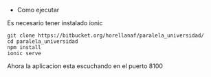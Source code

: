 * Como ejecutar

Es necesario tener instalado ionic

```
git clone https://bitbucket.org/horellanaf/paralela_universidad/
cd paralela_universidad
npm install
ionic serve
```

Ahora la aplicacion esta escuchando en el puerto 8100
